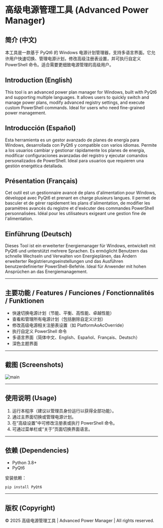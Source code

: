 # 高级电源管理工具 (Advanced Power Manager)

## 简介 (中文)
本工具是一款基于 PyQt6 的 Windows 电源计划管理器，支持多语言界面。它允许用户快速切换、管理电源计划，修改高级注册表设置，并可执行自定义 PowerShell 命令。适合需要更细致电源管理的高级用户。

## Introduction (English)
This tool is an advanced power plan manager for Windows, built with PyQt6 and supporting multiple languages. It allows users to quickly switch and manage power plans, modify advanced registry settings, and execute custom PowerShell commands. Ideal for users who need fine-grained power management.

## Introducción (Español)
Esta herramienta es un gestor avanzado de planes de energía para Windows, desarrollada con PyQt6 y compatible con varios idiomas. Permite a los usuarios cambiar y gestionar rápidamente los planes de energía, modificar configuraciones avanzadas del registro y ejecutar comandos personalizados de PowerShell. Ideal para usuarios que requieren una gestión energética detallada.

## Présentation (Français)
Cet outil est un gestionnaire avancé de plans d'alimentation pour Windows, développé avec PyQt6 et prenant en charge plusieurs langues. Il permet de basculer et de gérer rapidement les plans d'alimentation, de modifier les paramètres avancés du registre et d'exécuter des commandes PowerShell personnalisées. Idéal pour les utilisateurs exigeant une gestion fine de l'alimentation.

## Einführung (Deutsch)
Dieses Tool ist ein erweiterter Energiemanager für Windows, entwickelt mit PyQt6 und unterstützt mehrere Sprachen. Es ermöglicht Benutzern das schnelle Wechseln und Verwalten von Energieplänen, das Ändern erweiterter Registrierungseinstellungen und das Ausführen benutzerdefinierter PowerShell-Befehle. Ideal für Anwender mit hohen Ansprüchen an das Energiemanagement.

---

## 主要功能 / Features / Funciones / Fonctionnalités / Funktionen

- 快速切换电源计划（节能、平衡、高性能、卓越性能）
- 查看和管理所有电源计划（包括删除自定义计划）
- 修改高级电源相关注册表设置（如 PlatformAoAcOverride）
- 执行自定义 PowerShell 命令
- 多语言界面（简体中文、English、Español、Français、Deutsch）
- 深色主题界面

---

## 截图 (Screenshots)

![main](https://github.com/user-attachments/assets/4e0285e8-0fee-4150-9326-79dd03a0ca01)


---

## 使用说明 (Usage)

1. 运行本程序（建议以管理员身份运行以获得全部功能）。
2. 通过主界面切换或管理电源计划。
3. 在“高级设置”中可修改注册表或执行 PowerShell 命令。
4. 可通过菜单栏或“关于”页面切换界面语言。

---

## 依赖 (Dependencies)

- Python 3.8+
- PyQt6

安装依赖：
```bash
pip install PyQt6
```

---

## 版权 (Copyright)

© 2025 高级电源管理工具 | Advanced Power Manager | All rights reserved.
